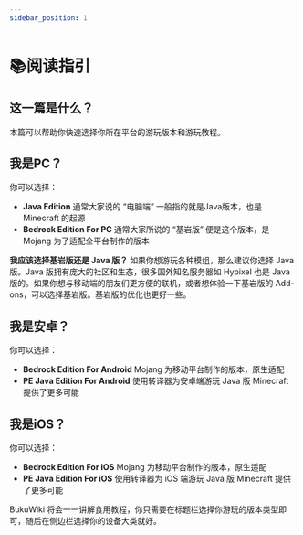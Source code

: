 ```yaml
---
sidebar_position: 1
---
```


# 📚阅读指引

## 这一篇是什么？

本篇可以帮助你快速选择你所在平台的游玩版本和游玩教程。

## 我是PC？

你可以选择：

- **Java Edition** 通常大家说的 “电脑端” 一般指的就是Java版本，也是 Minecraft 的起源
- **Bedrock Edition For PC** 通常大家所说的 “基岩版” 便是这个版本，是 Mojang 为了适配全平台制作的版本

**我应该选择基岩版还是 Java 版？** 如果你想游玩各种模组，那么建议你选择 Java 版。Java 版拥有庞大的社区和生态，很多国外知名服务器如 Hypixel 也是 Java 版的。如果你想与移动端的朋友们更方便的联机，或者想体验一下基岩版的 Add-ons，可以选择基岩版。基岩版的优化也更好一些。

## 我是安卓？

你可以选择：

- **Bedrock Edition For Android** Mojang 为移动平台制作的版本，原生适配
- **PE Java Edition For Android** 使用转译器为安卓端游玩 Java 版 Minecraft 提供了更多可能

## 我是iOS？

你可以选择：

- **Bedrock Edition For iOS** Mojang 为移动平台制作的版本，原生适配
- **PE Java Edition For iOS** 使用转译器为 iOS 端游玩 Java 版 Minecraft 提供了更多可能

BukuWiki 将会一一讲解食用教程，你只需要在标题栏选择你游玩的版本类型即可，随后在侧边栏选择你的设备大类就好。

